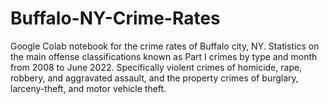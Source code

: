 # Buffalo-NY-Crime-Rates
Google Colab notebook for the crime rates of Buffalo city, NY. Statistics 
on the main offense classifications known as Part I crimes by type and month from 2008 to June 2022. Specifically violent crimes of homicide, rape, robbery, and aggravated assault, and the property crimes of burglary, larceny-theft, and motor vehicle theft.
